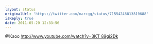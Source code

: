 ```yaml
---
layout: status
originalUrl: 'https://twitter.com/marcgg/status/71554246813810688'
isReply: true
date: 2011-05-20 12:33:56
---
```


@Kaoo http://www.youtube.com/watch?v=3KT_89gi2Dk
